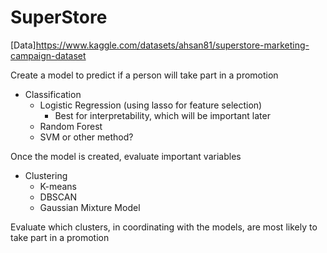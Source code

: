 # SuperStore

[Data]https://www.kaggle.com/datasets/ahsan81/superstore-marketing-campaign-dataset

Create a model to predict if a person will take part in a promotion

* Classification
  * Logistic Regression (using lasso for feature selection)
    * Best for interpretability, which will be important later
  * Random Forest
  * SVM or other method?
    
Once the model is created, evaluate important variables

* Clustering
  * K-means
  * DBSCAN
  * Gaussian Mixture Model
  
Evaluate which clusters, in coordinating with the models, are most likely to take part in a promotion
